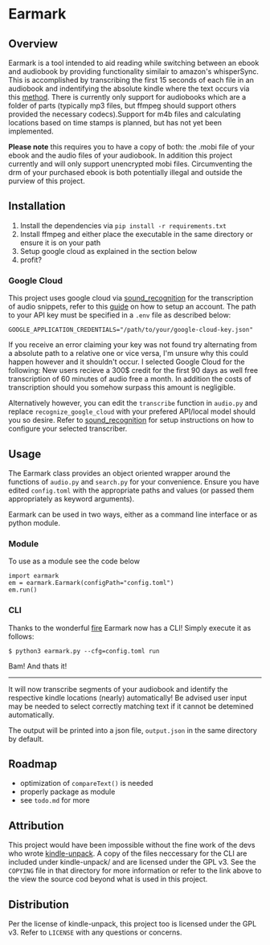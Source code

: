 # Earmark

## Overview
Earmark is a tool intended to aid reading while switching between an ebook and audiobook by providing functionality similair to amazon's whisperSync.
This is accomplished by transcribing the first 15 seconds of each file in an audiobook and indentifying the absolute kindle where the text occurs via this [method](https://wiki.mobileread.com/wiki/Page_numbers#Implementation). There is currently only support for audiobooks which are a folder of parts (typically mp3 files, but ffmpeg should support others provided the necessary codecs).Support for m4b files and calculating locations based on time stamps is planned, but has not yet been implemented. 

**Please note** this requires you to have a copy of both: the .mobi file of your ebook and the audio files of your audiobook. In addition this project currently and will only support unencrypted mobi files. Circumventing the drm of your purchased ebook is both potentially illegal and outside the purview of this project.

## Installation
1. Install the dependencies via `pip install -r requirements.txt`
2. Install ffmpeg and either place the executable in the same directory or ensure it is on your path
3. Setup google cloud as explained in the section below
4. profit?

### Google Cloud
This project uses google cloud via [sound_recognition](https://pypi.org/project/SpeechRecognition/) for the transcription of audio snippets, refer to this [guide](https://cloud.google.com/speech-to-text/docs/transcribe-api) on how to setup an account. The path to your API key must be specified in a `.env` file as described below:
```
GOOGLE_APPLICATION_CREDENTIALS="/path/to/your/google-cloud-key.json"
```
If you receive an error claiming your key was not found try alternating from a absolute path to a relative one or vice versa, I'm unsure why this could happen however and it shouldn't occur.
I selected Google Cloud for the following: New users recieve a 300$ credit for the first 90 days as well free transcription of 60 minutes of audio free a month. In addition the costs of transcription should you somehow surpass this amount is negligible.


Alternatively however,  you can edit the `transcribe` function in `audio.py` and replace `recognize_google_cloud` with your prefered API/local model should you so desire. Refer to [sound_recognition](https://pypi.org/project/SpeechRecognition/) for setup instructions on how to configure your selected transcriber.


## Usage
The Earmark class provides an object oriented wrapper around the functions of `audio.py` and `search.py` for your convenience. Ensure you have edited `config.toml` with the appropriate paths and values (or passed them appropriately as keyword arguments). 

Earmark can be used in two ways, either as a command line interface or as python module.

### Module
To use as a module see the code below
```
import earmark
em = earmark.Earmark(configPath="config.toml")
em.run()
```

### CLI
Thanks to the wonderful [fire](https://github.com/google/python-fire) Earmark now has a CLI! Simply execute it as follows:
```
$ python3 earmark.py --cfg=config.toml run
```
Bam! And thats it!

---
It will now transcribe segments of your audiobook and identify the respective kindle locations (nearly) automatically! Be advised user input may be needed to select correctly matching text if it cannot be detemined automatically.

The output will be printed into a json file, `output.json` in the same directory by default.


## Roadmap
- optimization of `compareText()` is needed
- properly package as module
- see `todo.md` for more

## Attribution
This project would have been impossible without the fine work of the devs who wrote [kindle-unpack](https://github.com/kevinhendricks/KindleUnpack). A copy of the files neccessary for the CLI are included under kindle-unpack/ and are licensed under the GPL v3. See the `COPYING` file in that directory for more information or refer to the link above to the view the source cod beyond what is used in this project. 

## Distribution
Per the license of kindle-unpack, this project too is licensed under the GPL v3. Refer to `LICENSE` with any questions or concerns. 

